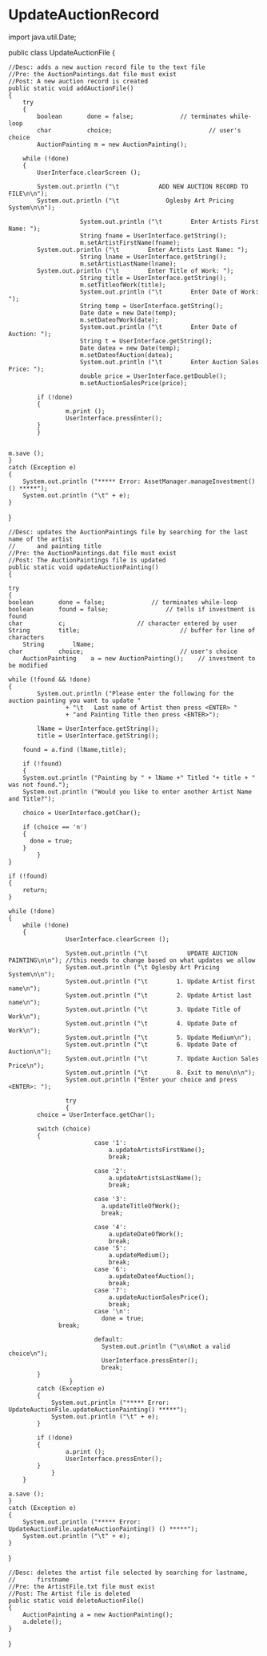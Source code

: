 UpdateAuctionRecord
===================
import java.util.Date;

public class UpdateAuctionFile
{

    //Desc: adds a new auction record file to the text file
    //Pre: the AuctionPaintings.dat file must exist
    //Post: A new auction record is created
    public static void addAuctionFile()	
    {
        try
        {
            boolean	      done = false;		        // terminates while-loop
            char	      choice;	                        // user's choice
            AuctionPainting m = new AuctionPainting(); 

		while (!done)
		{
			UserInterface.clearScreen ();

			System.out.println ("\t           ADD NEW AUCTION RECORD TO FILE\n\n");
			System.out.println ("\t             Oglesby Art Pricing System\n\n");

                        System.out.println ("\t        Enter Artists First Name: ");
                        String fname = UserInterface.getString();
                        m.setArtistFirstName(fname);
			System.out.println ("\t        Enter Artists Last Name: ");
                        String lname = UserInterface.getString();
                        m.setArtistLastName(lname);
			System.out.println ("\t        Enter Title of Work: ");
                        String title = UserInterface.getString();
                        m.setTitleofWork(title);
                        System.out.println ("\t        Enter Date of Work: ");
                        String temp = UserInterface.getString();
                        Date date = new Date(temp);
                        m.setDateofWork(date);
                        System.out.println ("\t        Enter Date of Auction: ");
                        String t = UserInterface.getString();
                        Date datea = new Date(temp);
                        m.setDateofAuction(datea);
                        System.out.println ("\t        Enter Auction Sales Price: ");
                        double price = UserInterface.getDouble();
                        m.setAuctionSalesPrice(price);

			if (!done)
			{
		            m.print ();
		            UserInterface.pressEnter();
			}
		    }
		

	m.save ();
    }
    catch (Exception e)
    {
	    System.out.println ("***** Error: AssetManager.manageInvestment() () *****");
	    System.out.println ("\t" + e);
    }

  }  
    
    //Desc: updates the AuctionPaintings file by searching for the last name of the artist
    //      and painting title
    //Pre: the AuctionPaintings.dat file must exist
    //Post: The AuctionPaintings file is updated
    public static void updateAuctionPainting()
    {

    try
    {
	boolean	      done = false;		        // terminates while-loop
	boolean	      found = false;		        // tells if investment is found
	char	      c;			        // character entered by user
	String        title;                            // buffer for line of characters
        String        lName;
	char	      choice;	                        // user's choice
        AuctionPainting    a = new AuctionPainting();    // investment to be modified

	while (!found && !done)
	{
            System.out.println ("Please enter the following for the auction painting you want to update "
                    + "\t   Last name of Artist then press <ENTER> "
                    + "and Painting Title then press <ENTER>"); 

            lName = UserInterface.getString();
            title = UserInterface.getString();

	    found = a.find (lName,title);

	    if (!found)
	    {
		System.out.println ("Painting by " + lName +" Titled "+ title + " was not found.");
		System.out.println ("Would you like to enter another Artist Name and Title?");

		choice = UserInterface.getChar();

		if (choice == 'n')
		{
		  done = true;
		}
            }
	}

	if (!found)
	{
	    return;
	}

	while (!done)
	{
		while (!done)
		{
                    UserInterface.clearScreen ();

                    System.out.println ("\t           UPDATE AUCTION PAINTING\n\n"); //this needs to change based on what updates we allow
                    System.out.println ("\t Oglesby Art Pricing System\n\n");
                    System.out.println ("\t        1. Update Artist first name\n");
                    System.out.println ("\t        2. Update Artist last name\n");
                    System.out.println ("\t        3. Update Title of Work\n");
                    System.out.println ("\t        4. Update Date of Work\n");
                    System.out.println ("\t        5. Update Medium\n");
                    System.out.println ("\t        6. Update Date of Auction\n");
                    System.out.println ("\t        7. Update Auction Sales Price\n");
                    System.out.println ("\t        8. Exit to menu\n\n");
                    System.out.println ("Enter your choice and press <ENTER>: ");

                    try
                    {
			choice = UserInterface.getChar();

			switch (choice)
			{
                            case '1':
                                a.updateArtistsFirstName();
                                break;

                            case '2':
                                a.updateArtistsLastName();
                                break;
                            
                            case '3':
                              a.updateTitleOfWork();
                              break;

                            case '4':
                                a.updateDateOfWork();
                                break;
                            case '5':
                                a.updateMedium();
                                break;
                            case '6':
                                a.updateDateofAuction();
                                break;
                            case '7':
                                a.updateAuctionSalesPrice();
                                break;
                            case '\n':
                              done = true;
				  break;

                            default:
                              System.out.println ("\n\nNot a valid choice\n");
                              UserInterface.pressEnter();
                              break;
			}
                     }
			catch (Exception e)
			{
			    System.out.println ("***** Error: UpdateAuctionFile.updateAuctionPainting() *****");
			    System.out.println ("\t" + e);
			}

			if (!done)
			{
		            a.print ();
		            UserInterface.pressEnter();
			}
                }
        }

	a.save ();
    }
    catch (Exception e)
    {
	    System.out.println ("***** Error: UpdateAuctionFile.updateAuctionPainting() () *****");
	    System.out.println ("\t" + e);
    }

  }

	//Desc: deletes the artist file selected by searching for lastname, 
    //      firstname
    //Pre: the ArtistFile.txt file must exist
    //Post: The Artist file is deleted
    public static void deleteAuctionFile()
    {
        AuctionPainting a = new AuctionPainting();
        a.delete();
    }
}
